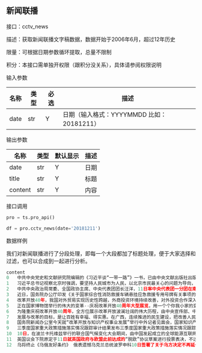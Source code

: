 ## 新闻联播

接口：cctv_news

描述：获取新闻联播文字稿数据，数据开始于2006年6月，超过12年历史

限量：可根据日期参数循环提取，总量不限制

积分：本接口需单独开权限（跟积分没关系），具体请参阅权限说明 

输入参数

| 名称 | 类型 | 必选 | 描述 |
| --- | --- | --- | --- |
| date | str | Y | 日期（输入格式：YYYYMMDD 比如：20181211） |

输出参数

| 名称 | 类型 | 默认显示 | 描述 |
| --- | --- | --- | --- |
| date | str | Y | 日期 |
| title | str | Y | 标题 |
| content | str | Y | 内容 |

接口调用

```python
pro = ts.pro_api()

df = pro.cctv_news(date='20181211')
```







数据样例

我们对新闻联播进行了分段处理，即每一个大段都加了标题处理，便于大家选择和过滤，也可以合成到一起进行分析。

```python
content  
0   中共中央党史和文献研究院编辑的《习近平谈“一带一路”》一书，已由中央文献出版社出版，即日起在...  
1   习近平总书记视察北京时强调，要坚持人民城市为人民，以北京市民最关心的问题为导向，对大气污染、...  
2   中共中央政治局常委、全国政协主席、中央代表团团长汪洋，11日率中央代表团一分团在南宁看望慰问...  
3   近日，国务院办公厅印发《关于国家综合性消防救援车辆悬挂应急救援专用号牌有关事项的通知》，对应...  
4   改革开放40年，我国对外贸易实现历史性跨越，外商投资环境持续改善，对外投资合作深入推进。今天...  
5   正在国家博物馆举行的伟大的变革--庆祝改革开放40周年大型展览，用一个个你我小家的变化，记录...  
6   为隆重庆祝改革开放40周年，全方位展示改革开放波澜壮阔的伟大历程，由中央宣传部、中央改革办、...  
7   发展与改革的目标，是让百姓有幸福、得实惠。在广西，连续推进的民生建设，把改善人民生活、增进百...  
8   国务院新闻办公室今天就“改革开放与知识产权事业发展”举行中外记者见面会，国家知识产权领域代表...  
9   三季度国家重大政策措施落实情况跟踪审计结果发布三季度国家重大政策措施落实情况跟踪审计结果10...  
10  10日，在波兰卡托维兹举行的联合国气候变化大会期间，由中国发起成立的全球能源互联网发展合作组...  
11  英国议会下院原定于11日就英国政府与欧盟此前达成的“脱欧”协议草案进行投票表决，不过英国首相...  
12  乌将终止《乌俄友好条约》 俄表遗憾乌克兰总统波罗申科10日签署了关于乌方决定不再延长《乌俄友...
```